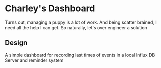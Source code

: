# Charley's Dashboard
Turns out, managing a puppy is a lot of work. And being scatter brained, I need all the help I can get. So naturally, let's over engineer a solution

## Design
A simple dashboard for recording last times of events in a local Influx DB Server and reminder system